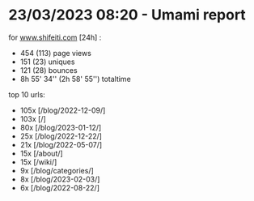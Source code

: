 # 23/03/2023 08:20 - Umami report
for www.shifeiti.com [24h] :

 - 454 (113) page views
 - 151 (23) uniques
 - 121 (28) bounces
 - 8h 55' 34'' (2h 58' 55'') totaltime


top 10 urls:
 - 105x [/blog/2022-12-09/]
 - 103x [/]
 - 80x [/blog/2023-01-12/]
 - 25x [/blog/2022-12-22/]
 - 21x [/blog/2022-05-07/]
 - 15x [/about/]
 - 15x [/wiki/]
 - 9x [/blog/categories/]
 - 8x [/blog/2023-02-03/]
 - 6x [/blog/2022-08-22/]


